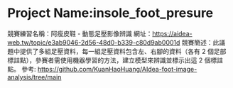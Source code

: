 # Project Name:insole_foot_presure
競賽練習名稱：阿瘦皮鞋 - 動態足壓影像辨識
網址：https://aidea-web.tw/topic/e3ab9046-2d56-48d0-b339-c80d9ab0001d
競賽簡述：此議題中提供了多組足壓資料，每一組足壓資料包含左、右腳的資料（各有 2 個足部標註點），參賽者需使用機器學習的方法，建立模型來辨識並標示出這 2 個標註點。
參考: https://github.com/KuanHaoHuang/AIdea-foot-image-analysis/tree/main

